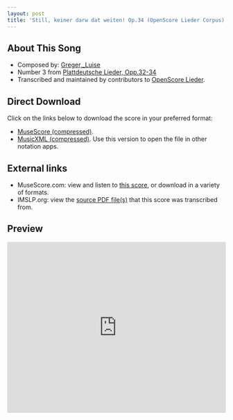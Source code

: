 ```yaml
---
layout: post
title: 'Still, keiner darw dat weiten! Op.34 (OpenScore Lieder Corpus)'
---
```


## About This Song

- Composed by: [Greger,_Luise](https://fourscoreandmore.org/openscore/lieder/Greger,_Luise)
- Number 3 from [Plattdeutsche Lieder, Opp.32-34](https://fourscoreandmore.org/openscore/lieder/Greger,_Luise/Plattdeutsche_Lieder,_Opp.32-34)
- Transcribed and maintained by contributors to [OpenScore Lieder].

[OpenScore Lieder]: https://musescore.com/openscore-lieder-corpus

## Direct Download

Click on the links below to download the score in your preferred format:
- [MuseScore (compressed)](https://github.com/openscore/lieder/blob/main/scores/Greger,_Luise/Plattdeutsche_Lieder,_Opp.32-34/3_Still,_keiner_darw_dat_weiten!_Op.34/lc6267936.mscz?raw=true).
- [MusicXML (compressed)](https://github.com/openscore/lieder/blob/main/scores/Greger,_Luise/Plattdeutsche_Lieder,_Opp.32-34/3_Still,_keiner_darw_dat_weiten!_Op.34/lc6267936.mxl?raw=true). Use this version to open the file in other notation apps.

## External links

- MuseScore.com: view and listen to [this score][MuseScore], or download in a variety of formats.
- IMSLP.org: view the [source PDF file(s)][IMSLP] that this score was transcribed from.

[MuseScore]: https://musescore.com/score/6267936
[IMSLP]: https://imslp.org/wiki/Special:ReverseLookup/624890

## Preview

<iframe width="100%" height="394" src="https://musescore.com/openscore-lieder-corpus/scores/6267936/embed" frameborder="0" allowfullscreen allow="autoplay; fullscreen"></iframe>
